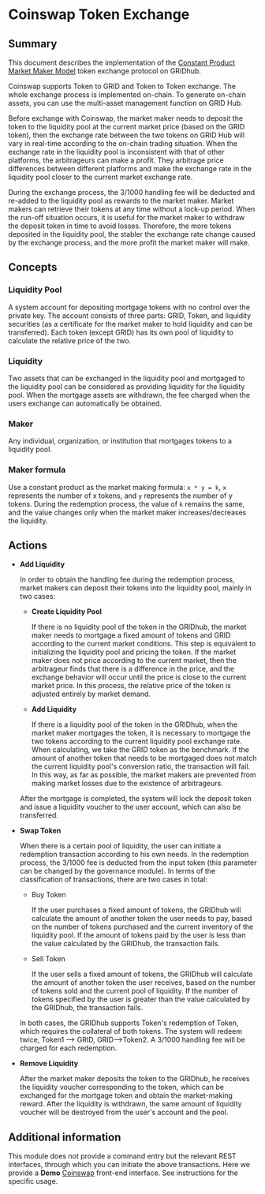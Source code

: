 # Coinswap Token Exchange

## Summary

This document describes the implementation of the [Constant Product Market Maker Model](https://github.com/runtimeverification/verified-smart-contracts/blob/uniswap/uniswap/x-y-k.pdf) token exchange protocol on GRIDhub.

Coinswap supports Token to GRID and Token to Token exchange. The whole exchange process is implemented on-chain. To generate on-chain assets, you can use the multi-asset management function on GRID Hub.

Before exchange with Coinswap, the market maker needs to deposit the token to the liquidity pool at the current market price (based on the GRID token), then the exchange rate between the two tokens on GRID Hub will vary in real-time according to the on-chain trading situation. When the exchange rate in the liquidity pool is inconsistent with that of other platforms, the arbitrageurs can make a profit. They arbitrage price differences between different platforms and make the exchange rate in the liquidity pool closer to the current market exchange rate.

During the exchange process, the 3/1000 handling fee will be deducted and re-added to the liquidity pool as rewards to the market maker. Market makers can retrieve their tokens at any time without a lock-up period. When the run-off situation occurs, it is useful for the market maker to withdraw the deposit token in time to avoid losses. Therefore, the more tokens deposited in the liquidity pool, the stabler the exchange rate change caused by the exchange process, and the more profit the market maker will make.

## Concepts

### Liquidity Pool

A system account for depositing mortgage tokens with no control over the private key. The account consists of three parts: GRID, Token, and liquidity securities (as a certificate for the market maker to hold liquidity and can be transferred). Each token (except GRID) has its own pool of liquidity to calculate the relative price of the two.

### Liquidity

Two assets that can be exchanged in the liquidity pool and mortgaged to the liquidity pool can be considered as providing liquidity for the liquidity pool. When the mortgage assets are withdrawn, the fee charged when the users exchange can automatically be obtained.

### Maker

Any individual, organization, or institution that mortgages tokens to a liquidity pool.

### Maker formula

Use a constant product as the market making formula: `x * y = k`,  `x` represents the number of x tokens, and `y` represents the number of y tokens. During the redemption process, the value of `k` remains the same, and the value changes only when the market maker increases/decreases the liquidity.

## Actions

- **Add Liquidity**

  In order to obtain the handling fee during the redemption process, market makers can deposit their tokens into the liquidity pool, mainly in two cases:

  - **Create Liquidity Pool**

    If there is no liquidity pool of the token in the GRIDhub, the market maker needs to mortgage a fixed amount of tokens and GRID according to the current market conditions. This step is equivalent to initializing the liquidity pool and pricing the token. If the market maker does not price according to the current market, then the arbitrageur finds that there is a difference in the price, and the exchange behavior will occur until the price is close to the current market price. In this process, the relative price of the token is adjusted entirely by market demand.

  - **Add Liquidity**

    If there is a liquidity pool of the token in the GRIDhub, when the market maker mortgages the token, it is necessary to mortgage the two tokens according to the current liquidity pool exchange rate. When calculating, we take the GRID token as the benchmark. If the amount of another token that needs to be mortgaged does not match the current liquidity pool's conversion ratio, the transaction will fail. In this way, as far as possible, the market makers are prevented from making market losses due to the existence of arbitrageurs.

  After the mortgage is completed, the system will lock the deposit token and issue a liquidity voucher to the user account, which can also be transferred.

- **Swap Token**

  When there is a certain pool of liquidity, the user can initiate a redemption transaction according to his own needs. In the redemption process, the 3/1000 fee is deducted from the input token (this parameter can be changed by the governance module). In terms of the classification of transactions, there are two cases in total:

  - Buy Token

    If the user purchases a fixed amount of tokens, the GRIDhub will calculate the amount of another token the user needs to pay, based on the number of tokens purchased and the current inventory of the liquidity pool. If the amount of tokens paid by the user is less than the value calculated by the GRIDhub, the transaction fails.

  - Sell Token

    If the user sells a fixed amount of tokens, the GRIDhub will calculate the amount of another token the user receives, based on the number of tokens sold and the current pool of liquidity. If the number of tokens specified by the user is greater than the value calculated by the GRIDhub, the transaction fails.

  In both cases, the GRIDhub supports Token's redemption of Token, which requires the collateral of both tokens. The system will redeem twice, Token1 --> GRID, GRID-->Token2. A 3/1000 handling fee will be charged for each redemption.

- **Remove Liquidity**

  After the market maker deposits the token to the GRIDhub, he receives the liquidity voucher corresponding to the token, which can be exchanged for the mortgage token and obtain the market-making reward. After the liquidity is withdrawn, the same amount of liquidity voucher will be destroyed from the user's account and the pool.

## Additional information

This module does not provide a command entry but the relevant REST interfaces, through which you can initiate the above transactions. Here we provide a **Demo** [Coinswap](https://github.com/zhiqiang-bianjie/coinswap) front-end interface. See instructions for the specific usage.
